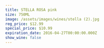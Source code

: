 ```yaml
---
title: STELLA ROSA pink
size: 750ML
image: /assets/images/wines/stella (2).jpg
reg_price: $12.99
special_price: $10.99
expiration_date: 2016-04-27T00:00:00.000Z
show_wine: false
---
```



